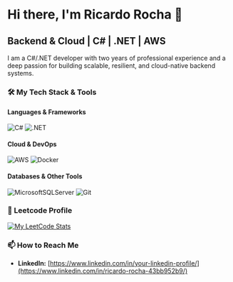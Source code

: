 # Hi there, I'm Ricardo Rocha 👋

## Backend & Cloud | C# | .NET | AWS

I am a C#/.NET developer with two years of professional experience and a deep passion for building scalable, resilient, and cloud-native backend systems. 

### 🛠️ My Tech Stack & Tools

#### Languages & Frameworks
![C#](https://img.shields.io/badge/c%23-%23239120.svg?style=for-the-badge&logo=c-sharp&logoColor=white)
![.NET](https://img.shields.io/badge/.NET-5C2D91?style=for-the-badge&logo=dotnet&logoColor=white)

#### Cloud & DevOps
![AWS](https://img.shields.io/badge/AWS-%23FF9900.svg?style=for-the-badge&logo=amazon-aws&logoColor=white)
![Docker](https://img.shields.io/badge/docker-%230db7ed.svg?style=for-the-badge&logo=docker&logoColor=white)

#### Databases & Other Tools
![MicrosoftSQLServer](https://img.shields.io/badge/Microsoft%20SQL%20Server-CC2927?style=for-the-badge&logo=microsoft%20sql%20server&logoColor=white)
![Git](https://img.shields.io/badge/git-%23F05033.svg?style=for-the-badge&logo=git&logoColor=white)

### 🧠 Leetcode Profile

[![My LeetCode Stats](https://leetcard.jacoblin.cool/Roshaa?theme=dark&font=Syne%20Mono)](https://leetcode.com/u/Roshaa/)


### 📫 How to Reach Me

*   **LinkedIn:** [https://www.linkedin.com/in/your-linkedin-profile/](https://www.linkedin.com/in/ricardo-rocha-43bb952b9/)
